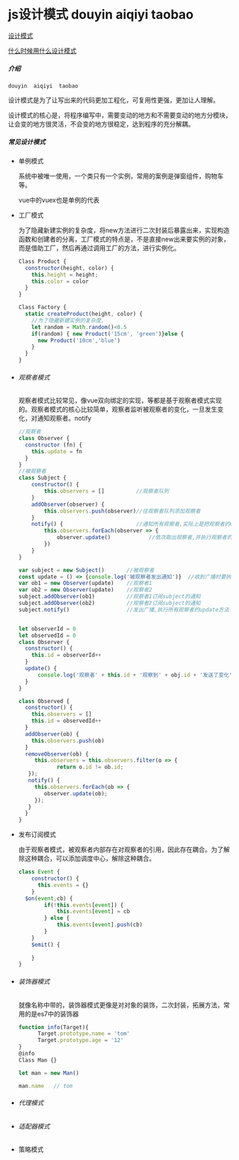 # 						js设计模式   douyin  aiqiyi  taobao

[设计模式](https://juejin.im/post/5d58ca046fb9a06ad0056cc7)

[什么时候用什么设计模式](https://juejin.im/post/5e0eaff4e51d45413b7b77f3#)

##### 介绍

  					

  	douyin  aiqiyi  taobao

​		设计模式是为了让写出来的代码更加工程化，可复用性更强，更加让人理解。

​		设计模式的核心是，将程序编写中，需要变动的地方和不需要变动的地方分模块，让会变的地方很灵活，不会变的地方很稳定，达到程序的充分解耦。

##### 常见设计模式

- 单例模式

  ​		系统中被唯一使用，一个类只有一个实例，常用的案例是弹窗组件，购物车等。

  vue中的vuex也是单例的代表

- 工厂模式

  ​		为了隐藏新建实例的复杂度，将new方法进行二次封装后暴露出来，实现构造函数和创建者的分离，工厂模式的特点是，不是直接new出来要实例的对象，而是借助工厂，然后再通过调用工厂的方法，进行实例化。

  ```js
  Class Product {
  	constructor(height, color) {
      this.height = height;
      this.color = color
    }
  }
  
  Class Factory {
    static createProduct(height, color) {
      //为了隐藏新建实例的复杂度，
      let random = Math.random()<0.5
      if(random) { new Product('15cm', 'green')}else {
        new Product('10cm','blue')
      }
    }
  }
  ```

  

- ###### 观察者模式

  ​		观察者模式比较常见，像vue双向绑定的实现，等都是基于观察者模式实现的。观察者模式的核心比较简单，观察者监听被观察者的变化，一旦发生变化，对通知观察者。notify
  
  ```js
  //观察者
  class Observer {    
    constructor (fn) {      
      this.update = fn    
    }
  }
  //被观察者
  class Subject {    
      constructor() {        
          this.observers = []          //观察者队列    
      }    
      addObserver(observer) {          
          this.observers.push(observer)//往观察者队列添加观察者    
      }    
      notify() {                       //通知所有观察者,实际上是把观察者的update()都执行了一遍       
          this.observers.forEach(observer => {        
              observer.update()            //依次取出观察者,并执行观察者的update方法        
          })    
      }
  }
  
  var subject = new Subject()       //被观察者
  const update = () => {console.log('被观察者发出通知')}  //收到广播时要执行的方法
  var ob1 = new Observer(update)    //观察者1
  var ob2 = new Observer(update)    //观察者2
  subject.addObserver(ob1)          //观察者1订阅subject的通知
  subject.addObserver(ob2)          //观察者2订阅subject的通知
  subject.notify()                  //发出广播,执行所有观察者的update方法
  
  
  
  ```
  
  ```js
  let observerId = 0
  let observedId = 0
  class Observer {
    constructor() {
      this.id = observerId++
    }
    update() {
        console.log('观察者' + this.id + '观察到' + obj.id + '发送了变化' )
    }
  }
  
  class Observed {
    constructor() {
      this.observers = []
      this.id = observedId++
    }
    addObserver(ob) {
      this.observers.push(ob)
    }
    removeObserver(ob) {
       this.observers = this.observers.filter(o => {
              return o.id != ob.id;
     });
     notify() {
       this.observers.forEach(ob => {
          observer.update(ob);
       });   
     }
    }
  }
  ```
  
  
  
- 发布订阅模式

  ​		由于观察者模式，被观察者内部存在对观察者的引用，因此存在耦合。为了解除这种耦合，可以添加调度中心，解除这种耦合。

  ```js
  class Event {
      constructor() {
       	this.events = {}   
      }
  	$on(event,cb) {
          if(!this.events[event]) {
              this.events[event] = cb
          } else {
              this.events[event].push(cb)
          }
      }
      $emit() {
          
      }
  }
  ```

  

- ###### 装饰器模式

  就像名称中带的，装饰器模式更像是对对象的装饰，二次封装，拓展方法，常用的是es7中的装饰器

  ```js
  function info(Target){
  		Target.prototype.name = 'tom'
  		Target.prototype.age = '12'
  }
  @info
  Class Man {}
  
  let man = new Man()
  
  man.name   // tom
  ```

- ###### 代理模式

- ###### 适配器模式

- 策略模式

  
  
  